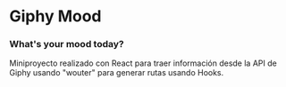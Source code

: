 # Giphy Mood

### What's your mood today?

Miniproyecto realizado con React para traer información desde la API de Giphy usando "wouter" para generar rutas usando Hooks.